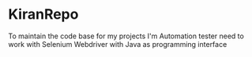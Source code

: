 # KiranRepo
To maintain the code base for my projects
I'm Automation tester need to work with Selenium Webdriver with Java as programming interface
